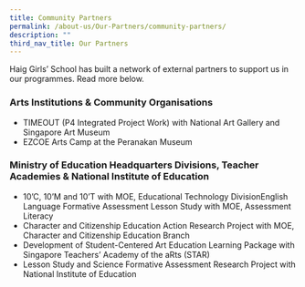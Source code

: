 ```yaml
---
title: Community Partners
permalink: /about-us/Our-Partners/community-partners/
description: ""
third_nav_title: Our Partners
---
```

Haig Girls’ School has built a network of external partners to support us in our programmes. Read more below.

### Arts Institutions & Community Organisations

*   TIMEOUT (P4 Integrated Project Work) with National Art Gallery and Singapore Art Museum
*   EZCOE Arts Camp at the Peranakan Museum

### Ministry of Education Headquarters Divisions, Teacher Academies & National Institute of Education


*   10’C, 10’M and 10’T with MOE, Educational Technology DivisionEnglish Language Formative Assessment Lesson Study with MOE, Assessment Literacy
*   Character and Citizenship Education Action Research Project with MOE, Character and Citizenship Education Branch
*   Development of Student-Centered Art Education Learning Package with Singapore Teachers’ Academy of the aRts (STAR)
*   Lesson Study and Science Formative Assessment Research Project with National Institute of Education